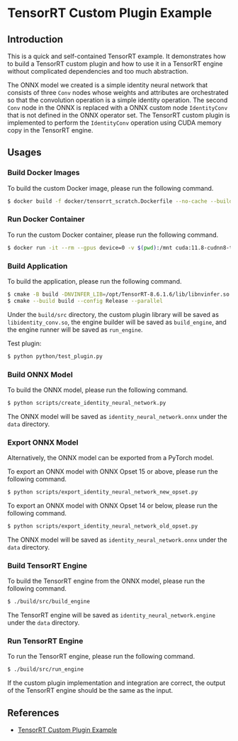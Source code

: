 # TensorRT Custom Plugin Example

## Introduction

This is a quick and self-contained TensorRT example. It demonstrates how to build a TensorRT custom plugin and how to use it in a TensorRT engine without complicated dependencies and too much abstraction.

The ONNX model we created is a simple identity neural network that consists of three `Conv` nodes whose weights and attributes are orchestrated so that the convolution operation is a simple identity operation. The second `Conv` node in the ONNX is replaced with a ONNX custom node `IdentityConv` that is not defined in the ONNX operator set. The TensorRT custom plugin is implemented to perform the `IdentityConv` operation using CUDA memory copy in the TensorRT engine.

## Usages

### Build Docker Images

To build the custom Docker image, please run the following command.

```bash
$ docker build -f docker/tensorrt_scratch.Dockerfile --no-cache --build-arg TENSORRT_VERSION=8.6.1.6 --build-arg CUDA_USER_VERSION=11.8 --tag=cuda:11.8-cudnn8-trt8.6.1.6 .
```

### Run Docker Container

To run the custom Docker container, please run the following command.

```bash
$ docker run -it --rm --gpus device=0 -v $(pwd):/mnt cuda:11.8-cudnn8-trt8.6.1.6
```

### Build Application

To build the application, please run the following command.

```bash
$ cmake -B build -DNVINFER_LIB=/opt/TensorRT-8.6.1.6/lib/libnvinfer.so -DNVINFER_PLUGIN_LIB=/opt/TensorRT-8.6.1.6/lib/libnvinfer_plugin.so -DNVONNXPARSER_LIB=/opt/TensorRT-8.6.1.6/lib/libnvonnxparser.so -DCMAKE_CXX_STANDARD_INCLUDE_DIRECTORIES=/opt/TensorRT-8.6.1.6/include
$ cmake --build build --config Release --parallel
```

Under the `build/src` directory, the custom plugin library will be saved as `libidentity_conv.so`, the engine builder will be saved as `build_engine`, and the engine runner will be saved as `run_engine`.

Test plugin:
```bash
$ python python/test_plugin.py
```

### Build ONNX Model

To build the ONNX model, please run the following command.

```bash
$ python scripts/create_identity_neural_network.py
```

The ONNX model will be saved as `identity_neural_network.onnx` under the `data` directory.

### Export ONNX Model

Alternatively, the ONNX model can be exported from a PyTorch model.

To export an ONNX model with ONNX Opset 15 or above, please run the following command.

```bash
$ python scripts/export_identity_neural_network_new_opset.py
```

To export an ONNX model with ONNX Opset 14 or below, please run the following command.

```bash
$ python scripts/export_identity_neural_network_old_opset.py
```

The ONNX model will be saved as `identity_neural_network.onnx` under the `data` directory.

### Build TensorRT Engine

To build the TensorRT engine from the ONNX model, please run the following command.

```bash
$ ./build/src/build_engine
```

The TensorRT engine will be saved as `identity_neural_network.engine` under the `data` directory.

### Run TensorRT Engine

To run the TensorRT engine, please run the following command.

```bash
$ ./build/src/run_engine
```

If the custom plugin implementation and integration are correct, the output of the TensorRT engine should be the same as the input.

## References

- [TensorRT Custom Plugin Example](https://leimao.github.io/blog/TensorRT-Custom-Plugin-Example/)
